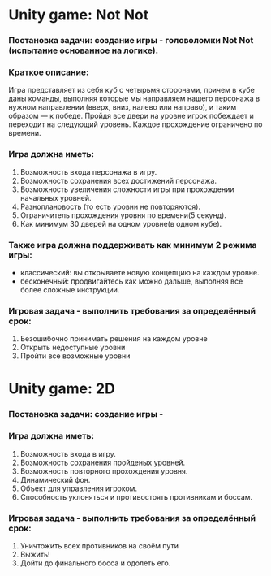 # Unity game: Not Not
 ### Постановка задачи: создание игры - головоломки Not Not (испытание основанное на логике).

 ### Краткое описание:
Игра представляет из себя куб с четырьмя  сторонами, причем в кубе даны команды, выполняя которые мы направляем нашего персонажа в нужном направлении (вверх, вниз, налево или направо), и таким образом — к победе. Пройдя все двери на уровне игрок побеждает и переходит на следующий уровень. Каждое прохождение ограничено по времени.
### Игра должна иметь:
1. Возможность входа персонажа в игру.
2. Возможность сохранения всех достижений персонажа.
3. Возможность увеличения сложности игры при прохождении начальных уровней.
4. Разноплановость (то есть уровни не повторяются).
5. Ограничитель прохождения уровня по времени(5 секунд).
6. Как минимум 30 дверей на одном уровне(в одном кубе).

### Также игра должна поддерживать как минимум 2 режима игры:
* классический: вы открываете новую концепцию на каждом уровне.
* бесконечный: продвигайтесь как можно дальше, выполняя все более сложные инструкции.

### Игровая задача - выполнить требования за определённый срок:
1. Безошибочно принимать решения на каждом уровне
2. Открыть недоступные уровни
3. Пройти все возможные уровни




# Unity game: 2D
 ### Постановка задачи: создание игры - 

### Игра должна иметь:
1. Возможность входа в игру.
2. Возможность сохранения пройденых уровней.
3. Возможность повторного прохождения уровня.
4. Динамический фон.
5. Объект для управления игроком.
6. Способность уклоняться и противостоять противникам и боссам.
 
 ### Игровая задача - выполнить требования за определённый срок:
 1. Уничтожить всех противников на своём пути
 2. Выжить!
 3. Дойти до финального босса и одолеть его.
